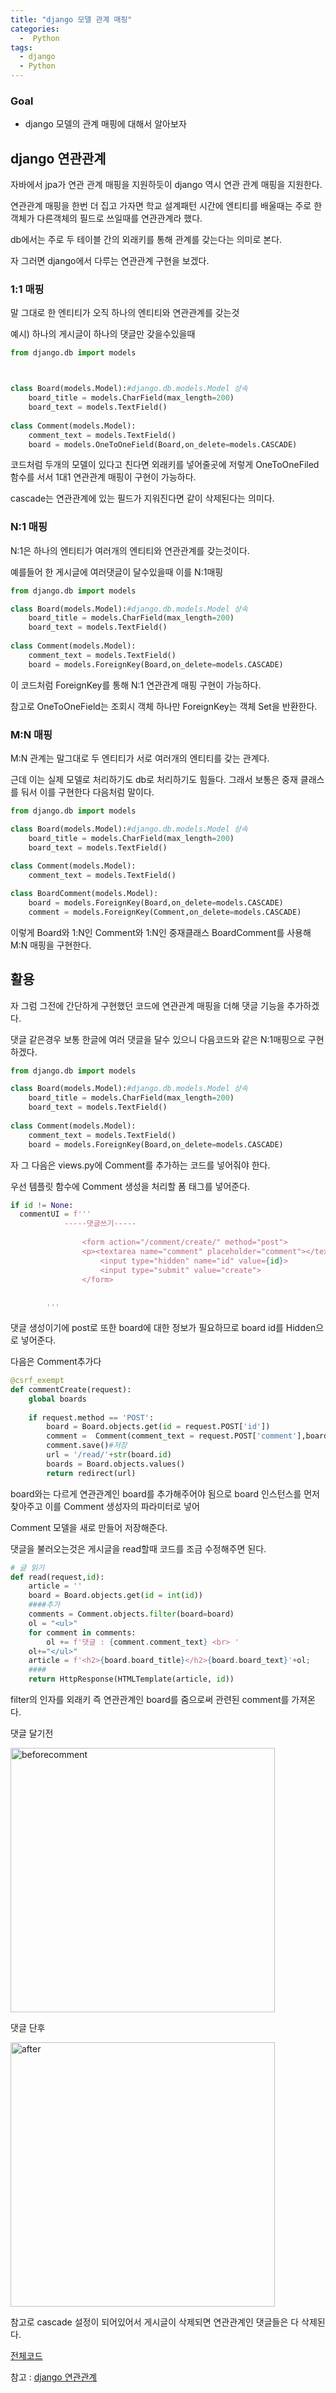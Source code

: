 ```yaml
---
title: "django 모델 관계 매핑"
categories:
  -  Python
tags:
  - django
  - Python
---
```



### Goal
 * django 모델의 관계 매핑에 대해서 알아보자 


## django 연관관계 

자바에서 jpa가 연관 관계 매핑을 지원하듯이 django 역시 연관 관계 매핑을 지원한다.

연관관계 매핑을 한번 더 집고 가자면 학교 설계패턴 시간에 엔티티를 배울때는 주로 한 객체가 다른객체의 필드로 쓰일때를 연관관계라 했다.

db에서는 주로 두 테이블 간의 외래키를 통해 관계를 갖는다는 의미로 본다.

자 그러면 django에서 다루는 연관관계 구현을 보겠다.


### 1:1 매핑

말 그대로 한 엔티티가 오직 하나의 엔티티와 연관관계를 갖는것

예시) 하나의 게시글이 하나의 댓글만 갖을수있을때 

```python
from django.db import models



class Board(models.Model):#django.db.models.Model 상속
    board_title = models.CharField(max_length=200)
    board_text = models.TextField()
    
class Comment(models.Model):
    comment_text = models.TextField()
    board = models.OneToOneField(Board,on_delete=models.CASCADE)
```

코드처럼 두개의 모델이 있다고 친다면 외래키를 넣어줄곳에 저렇게 OneToOneFiled 함수를 서서 1대1 연관관계 매핑이 구현이 가능하다.

cascade는 연관관계에 있는 필드가 지워진다면 같이 삭제된다는 의미다.

### N:1 매핑

N:1은 하나의 엔티티가 여러개의 엔티티와 연관관계를 갖는것이다.

예를들어 한 게시글에 여러댓글이 달수있을때 이를 N:1매핑

```python
from django.db import models

class Board(models.Model):#django.db.models.Model 상속
    board_title = models.CharField(max_length=200)
    board_text = models.TextField()
    
class Comment(models.Model):
    comment_text = models.TextField()
    board = models.ForeignKey(Board,on_delete=models.CASCADE)
```

이 코드처럼 ForeignKey를 통해 N:1 연관관계 매핑 구현이 가능하다.

참고로 OneToOneField는 조회시 객체 하나만 ForeignKey는 객체 Set을 반환한다.

### M:N 매핑

M:N 관계는 말그대로 두 엔티티가 서로 여러개의 엔티티를 갖는 관계다.

근데 이는 실제 모델로 처리하기도 db로 처리하기도 힘들다. 그래서 보통은 중재 클래스를 둬서 이를 구현한다 다음처럼 말이다.

```python
from django.db import models

class Board(models.Model):#django.db.models.Model 상속
    board_title = models.CharField(max_length=200)
    board_text = models.TextField()
    
class Comment(models.Model):
    comment_text = models.TextField()

class BoardComment(models.Model):
    board = models.ForeignKey(Board,on_delete=models.CASCADE)
    comment = models.ForeignKey(Comment,on_delete=models.CASCADE)

```

이렇게 Board와 1:N인 Comment와 1:N인 중재클래스 BoardComment를 사용해 M:N 매핑을 구현한다.

## 활용

자 그럼 그전에 간단하게 구현했던 코드에 연관관계 매핑을 더해 댓글 기능을 추가하겠다.

댓글 같은경우 보통 한글에 여러 댓글을 달수 있으니 다음코드와 같은 N:1매핑으로 구현하겠다.


```python
from django.db import models

class Board(models.Model):#django.db.models.Model 상속
    board_title = models.CharField(max_length=200)
    board_text = models.TextField()
    
class Comment(models.Model):
    comment_text = models.TextField()
    board = models.ForeignKey(Board,on_delete=models.CASCADE)
```

자 그 다음은 views.py에 Comment를 추가하는 코드를 넣어줘야 한다.

우선 템플릿 함수에 Comment 생성을 처리할 폼 태그를 넣어준다.

```python
if id != None:
  commentUI = f'''
            -----댓글쓰기-----
         
                <form action="/comment/create/" method="post">
                <p><textarea name="comment" placeholder="comment"></textarea></p>
                    <input type="hidden" name="id" value={id}>
                    <input type="submit" value="create">
                </form>
            
           
        '''
```
댓글 생성이기에 post로 또한 board에 대한 정보가 필요하므로 board id를 Hidden으로 넣어준다.

다음은 Comment추가다 

```python
@csrf_exempt
def commentCreate(request):
    global boards
    
    if request.method == 'POST':
        board = Board.objects.get(id = request.POST['id']) 
        comment =  Comment(comment_text = request.POST['comment'],board = board)#엔티티 생성
        comment.save()#저장 
        url = '/read/'+str(board.id)
        boards = Board.objects.values()
        return redirect(url)
```
board와는 다르게 연관관계인 board를 추가해주어야 됨으로 board 인스턴스를 먼저 찾아주고 이를 Comment 생성자의 파라미터로 넣어

Comment 모델을 새로 만들어 저장해준다.

댓글을 불러오는것은 게시글을 read할때 코드를 조금 수정해주면 된다.

```python
# 글 읽기
def read(request,id):
    article = ''
    board = Board.objects.get(id = int(id))
    ####추가
    comments = Comment.objects.filter(board=board)
    ol = "<ul>"
    for comment in comments:
        ol += f'댓글 : {comment.comment_text} <br> '
    ol+="</ul>"
    article = f'<h2>{board.board_title}</h2>{board.board_text}'+ol;
    ####
    return HttpResponse(HTMLTemplate(article, id))
```

filter의 인자를 외래키 즉 연관관계인 board를 줌으로써 관련된 comment를 가져온다.

댓글 달기전 

<img width="423" alt="beforecomment" src="https://user-images.githubusercontent.com/80839580/180605306-6bcf3b63-d3f1-456f-84fa-6acd4b151a71.png">

댓글 단후 

<img width="423" alt="after" src="https://user-images.githubusercontent.com/80839580/180605324-2b9da320-1f84-4997-9dbc-a84e4a254fe8.png">

참고로 cascade 설정이 되어있어서 게시글이 삭제되면 연관관계인 댓글들은 다 삭제된다.

[전체코드](https://github.com/superdevsong/django-practice)

참고 : 
[django 연관관계](https://devjaewoo.tistory.com/39)

